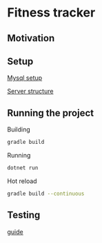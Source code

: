 # Fitness tracker

## Motivation

## Setup

[Mysql setup](https://github.com/mahedee/Articles/blob/master/dot-net-core/HowToCreateWebAPIinASP.NETCOrewitMySQL.md)

[Server structure](https://docs.microsoft.com/en-us/aspnet/core/tutorials/first-web-api?view=aspnetcore-6.0&tabs=visual-studio-code)

## Running the project

Building

```bash
gradle build
```

Running

```bash
dotnet run
```

Hot reload

```bash
gradle build --continuous
```

## Testing

[guide](https://timdeschryver.dev/blog/how-to-test-your-csharp-web-api#test-specific-appsettings)
